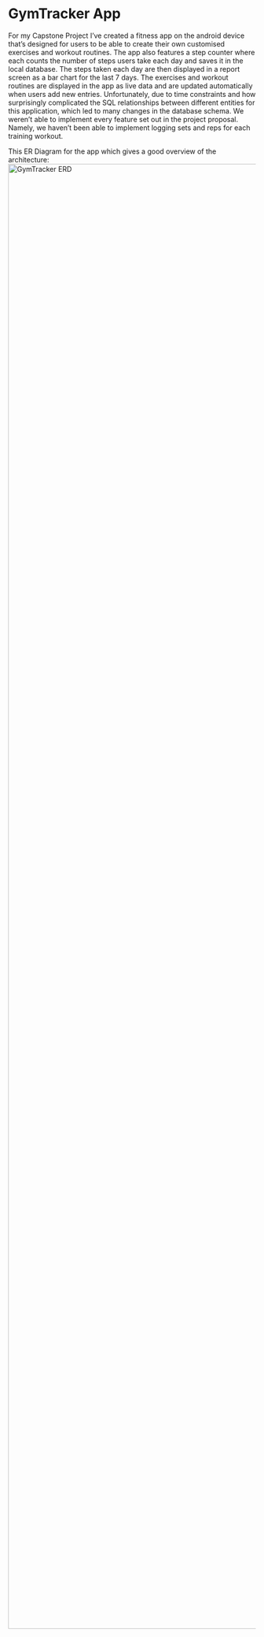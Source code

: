 <h1>GymTracker App</h1>

<p>For my Capstone Project I’ve created a fitness app on the android device that’s designed for users to be able to create their own customised exercises and workout routines. The app also features a step counter where each counts the number of steps users take each day and saves it in the local database. The steps taken each day are then displayed in a report screen as a bar chart for the last 7 days.
The exercises and workout routines are displayed in the app as live data and are updated automatically when users add new entries. Unfortunately, due to time constraints and how surprisingly complicated the SQL relationships between different entities for this application, which led to many changes in the database schema. We weren’t able to implement every feature set out in the project proposal. Namely, we haven’t been able to implement logging sets and reps for each training workout.</p>

This ER Diagram for the app which gives a good overview of the architecture:
<img width="5025" height="2974" alt="GymTracker ERD" src="https://github.com/user-attachments/assets/09e2ac02-740a-4894-bc80-c6ff7c04154c" />


